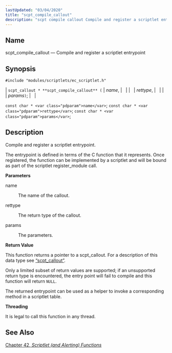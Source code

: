 ```yaml
---
lastUpdated: "03/04/2020"
title: "scpt_compile_callout"
description: "scpt compile callout Compile and register a scriptlet entrypoint scpt callout scpt compile callout name rettype params const char name const char rettype const char params Compile and register a scriptlet entrypoint The entrypoint is defined in terms of the C function that it represents Once registered the function can..."
---
```


<a name="apis.scpt_compile_callout"></a> 
## Name

scpt_compile_callout — Compile and register a scriptlet entrypoint

## Synopsis

`#include "modules/scriptlets/ec_scriptlet.h"`

| `scpt_callout * **scpt_compile_callout** (` | <var class="pdparam">name</var>, |   |
|   | <var class="pdparam">rettype</var>, |   |
|   | <var class="pdparam">params</var>`)`; |   |

`const char * <var class="pdparam">name</var>`;
`const char * <var class="pdparam">rettype</var>`;
`const char * <var class="pdparam">params</var>`;<a name="idp59006832"></a> 
## Description

Compile and register a scriptlet entrypoint.

The entrypoint is defined in terms of the C function that it represents. Once registered, the function can be implemented by a scriptlet and will be bound as part of the scriptlet register_module call.

**<a name="idp59008720"></a> Parameters**

<dl class="variablelist">

<dt>name</dt>

<dd>

The name of the callout.

</dd>

<dt>rettype</dt>

<dd>

The return type of the callout.

</dd>

<dt>params</dt>

<dd>

The parameters.

</dd>

</dl>

**<a name="idp59015120"></a> Return Value**

This function returns a pointer to a scpt_callout. For a description of this data type see [“scpt_callout”](/momentum/3/3-api/structs-scpt-callout).

Only a limited subset of return values are supported; if an unsupported return type is encountered, the entry point will fail to compile and this function will return `NULL`.

The returned entrypoint can be used as a helper to invoke a corresponding method in a scriptlet table.

**<a name="idp59018304"></a> Threading**

It is legal to call this function in any thread.

<a name="idp59019856"></a> 
## See Also

[Chapter 42, *Scriptlet (and Alerting) Functions*](script "Chapter 42. Scriptlet (and Alerting) Functions")